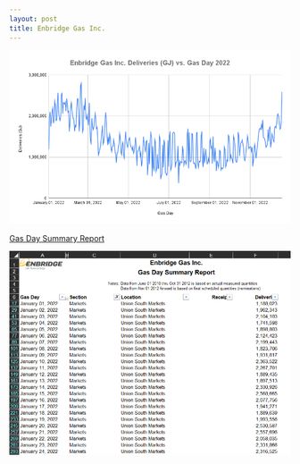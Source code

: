 ```yaml
---
layout: post
title: Enbridge Gas Inc.
---
```


![Enbridge Gas Inc. Deliveries (GJ) vs. Gas Day 2022](/images/Enbridge/Enbridge_Gas_Inc_Deliveries_(GJ)_vs_Gas_Day.png)

[Gas Day Summary Report](https://www.enbridgegas.com/storage-transportation/operational-information/gas-day-summary)

![Gas Day Summary Report](/images/Enbridge/Gas_Day_Summary_Report_December_2022.png)